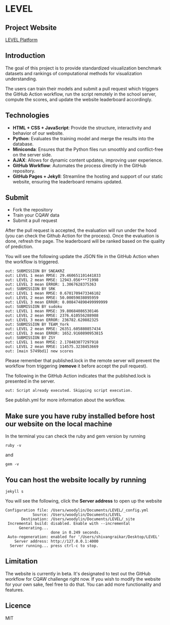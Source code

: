 # LEVEL


## Project Website
[LEVEL Platform](https://shivangraikar.github.io/LEVEL/)

## Introduction
The goal of this project is to provide standardized visualization benchmark datasets
and rankings of computational methods for visualization understanding.

The users can train their models and submit a pull request which triggers the GitHub Action workflow, 
run the script remotely in the school server, compute the scores, and update the website leaderboard accordingly.

## Technologies
- **HTML + CSS + JavaScript**: Provide the structure, interactivity and behavior of our website.
- **Python**: Evaluates the training model and merge the results into the database. 
- **Miniconda**: Ensures that the Python files run smoothly and conflict-free on the server side.
- **AJAX**: Allows for dynamic content updates, improving user experience.
- **GitHub Workflow**: Automates the process directly in the GitHub repository. 
- **GitHub Pages + Jekyll**: Streamline the hosting and support of our static website, ensuring the leaderboard remains updated.

## Submit
- Fork the repository
- Train your CQAW data
- Submit a pull request

After the pull request is accepted, the evaluation will run under the hood (you can check the Github Action for the process).
Once the evaluation is done, refresh the page. The leaderboard will be ranked based on the quality of prediction.

You will see the following update the JSON file in the GitHub Action when the workflow is triggered.
```
out: SUBMISSION BY SNEAKRZ
out: LEVEL 1 mean RMSE: 29.460651101441833
out: LEVEL 2 mean RMSE: 12943.056***71998
out: LEVEL 3 mean ERROR: 1.3067628375363
out: SUBMISSION BY SRK
out: LEVEL 1 mean RMSE: 0.6701709473346102
out: LEVEL 2 mean RMSE: 50.00059038095959
out: LEVEL 3 mean ERROR: 0.008474890499999999
out: SUBMISSION BY sudoku
out: LEVEL 1 mean RMSE: 39.80684086530146
out: LEVEL 2 mean RMSE: 2376.610556288988
out: LEVEL 3 mean ERROR: 236782.620882325
out: SUBMISSION BY TEAM_York
out: LEVEL 2 mean RMSE: 26351.605880857434
out: LEVEL 3 mean ERROR: 1652.9160890953815
out: SUBMISSION BY ZSY
out: LEVEL 1 mean RMSE: 2.178483077297918
out: LEVEL 2 mean RMSE: 114575.3238453669
out: [main 5749bd1] new scores
```
Please remember that published.lock in the remote server will prevent the workflow from triggering (**remove** it before accept the pull request).

The following in the GitHub Action indicates that the published.lock is presented in the server.
```
out: Script already executed. Skipping script execution.
```
See publish.yml for more information about the workflow.

## Make sure you have ruby installed before host our website on the local machine
In the terminal you can check the ruby and gem version by running
```
ruby -v
```
and
```
gem -v
```
## You can host the website locally by running
```
jekyll s
```
You will see the following, click the **Server address** to open up the website
```
Configuration file: /Users/woodylin/Documents/LEVEL/_config.yml
            Source: /Users/woodylin/Documents/LEVEL
       Destination: /Users/woodylin/Documents/LEVEL/_site
 Incremental build: disabled. Enable with --incremental
      Generating... 
                    done in 0.249 seconds.
 Auto-regeneration: enabled for '/Users/shivangraikar/Desktop/LEVEL'
    Server address: http://127.0.0.1:4000
  Server running... press ctrl-c to stop.
```

## Limitation
The website is currently in beta. It's designated to test out the GitHub workflow for CQAW challenge right now. If you wish to modify the website
for your own sake, feel free to do that. You can add more functionality and features.

## Licence 
MIT